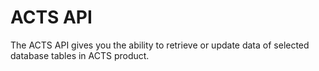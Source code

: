 # ACTS API

The ACTS API gives you the ability to retrieve or update data of selected database tables in ACTS product. 
